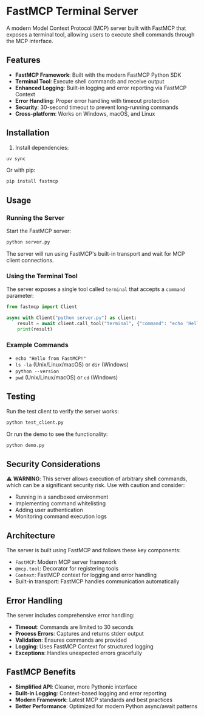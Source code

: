 # FastMCP Terminal Server

A modern Model Context Protocol (MCP) server built with FastMCP that exposes a terminal tool, allowing users to execute shell commands through the MCP interface.

## Features

- **FastMCP Framework**: Built with the modern FastMCP Python SDK
- **Terminal Tool**: Execute shell commands and receive output
- **Enhanced Logging**: Built-in logging and error reporting via FastMCP Context
- **Error Handling**: Proper error handling with timeout protection
- **Security**: 30-second timeout to prevent long-running commands
- **Cross-platform**: Works on Windows, macOS, and Linux

## Installation

1. Install dependencies:
```bash
uv sync
```

Or with pip:
```bash
pip install fastmcp
```

## Usage

### Running the Server

Start the FastMCP server:
```bash
python server.py
```

The server will run using FastMCP's built-in transport and wait for MCP client connections.

### Using the Terminal Tool

The server exposes a single tool called `terminal` that accepts a `command` parameter:

```python
from fastmcp import Client

async with Client("python server.py") as client:
    result = await client.call_tool("terminal", {"command": "echo 'Hello World'"})
    print(result)
```

### Example Commands

- `echo "Hello from FastMCP!"`
- `ls -la` (Unix/Linux/macOS) or `dir` (Windows)
- `python --version`
- `pwd` (Unix/Linux/macOS) or `cd` (Windows)

## Testing

Run the test client to verify the server works:

```bash
python test_client.py
```

Or run the demo to see the functionality:

```bash
python demo.py
```

## Security Considerations

⚠️ **WARNING**: This server allows execution of arbitrary shell commands, which can be a significant security risk. Use with caution and consider:

- Running in a sandboxed environment
- Implementing command whitelisting
- Adding user authentication
- Monitoring command execution logs

## Architecture

The server is built using FastMCP and follows these key components:

- `FastMCP`: Modern MCP server framework
- `@mcp.tool`: Decorator for registering tools
- `Context`: FastMCP context for logging and error handling
- Built-in transport: FastMCP handles communication automatically

## Error Handling

The server includes comprehensive error handling:

- **Timeout**: Commands are limited to 30 seconds
- **Process Errors**: Captures and returns stderr output
- **Validation**: Ensures commands are provided
- **Logging**: Uses FastMCP Context for structured logging
- **Exceptions**: Handles unexpected errors gracefully

## FastMCP Benefits

- **Simplified API**: Cleaner, more Pythonic interface
- **Built-in Logging**: Context-based logging and error reporting
- **Modern Framework**: Latest MCP standards and best practices
- **Better Performance**: Optimized for modern Python async/await patterns
